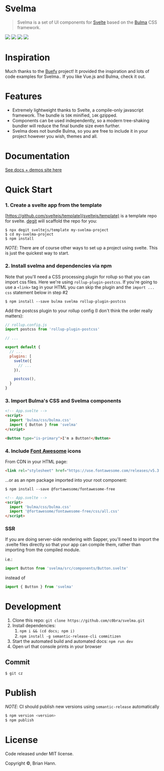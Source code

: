 # Svelma
> Svelma is a set of UI components for [Svelte](https://svelte.dev) based on the [Bulma](http://bulma.io) CSS framework.

<a href="https://www.npmjs.com/package/svelma"><img src="https://img.shields.io/npm/v/svelma.svg" /></a>
<a href="https://www.npmjs.com/package/svelma"><img src="https://img.shields.io/npm/l/svelma.svg" /></a>
<a href="https://bundlephobia.com/result?p=svelma"><img src="https://badgen.net/bundlephobia/minzip/svelma"></a>
<a href="https://travis-ci.com/c0bra/svelma"><img src="https://travis-ci.com/c0bra/svelma.svg?branch=master"></a>
<!-- <a href="https://circleci.com/gh/c0bra/svelma"><img src="https://img.shields.io/circleci/project/c0bra/svelma/svelma.svg?style=flat-square" /></a> -->
<!-- <a href="https://codecov.io/gh/svelma/svelma"><img src="https://img.shields.io/codecov/c/github/svelma/svelma.svg?style=flat-square" /></a> -->

# Inspiration

Much thanks to the [Buefy](https://buefy.org) project! It provided the inspiration and lots of code examples for Svelma.. If you like Vue.js and Bulma, check it out.

# Features

* Extremely lightweight thanks to Svelte, a compile-only javascript framework. The bundle is `50K` minified, `14K` gzipped.
* Components can be used independently, so a modern tree-shaking bundler will reduce the final bundle size even further.
* Svelma does not bundle Bulma, so you are free to include it in your project however you wish, themes and all.

# Documentation

[See docs + demos site here](https://c0bra.github.io/svelma)

# Quick Start

### 1. Create a svelte app from the template

[https://github.com/sveltejs/template](sveltejs/template) is a template repo for svelte. [degit](https://www.npmjs.com/package/degit) will scaffold the repo for you:

    $ npx degit sveltejs/template my-svelma-project
    $ cd my-svelma-project
    $ npm install

_NOTE_: There are of course other ways to set up a project using svelte. This is just the quickest way to start.

### 2. Install svelma and dependencies via npm

Note that you'll need a CSS processing plugin for rollup so that you can import css files. Here we're using `rollup-plugin-postcss`. If you're going to use a
`<link>` tag in your HTML you can skip the plugin and the `import ... css` statement below in step #2

    $ npm install --save bulma svelma rollup-plugin-postcss

Add the postcss plugin to your rollup config (I don't think the order really matters):

```js
// rollup.config.js
import postcss from 'rollup-plugin-postcss'

// ...

export default {
  // ... 
  plugins: [
    svelte({
      // ...
    }),

    postcss(),
  }
}
```

### 3. Import Bulma's CSS and Svelma components

```html
<!-- App.svelte -->
<script>
  import 'bulma/css/bulma.css'
  import { Button } from 'svelma'
</script>

<Button type="is-primary">I'm a Button!</Button>
```

### 4. Include [Font Awesome](https://fontawesome.com/) icons

From CDN in your HTML page:

```html
<link rel="stylesheet" href="https://use.fontawesome.com/releases/v5.3.1/css/all.css"></link>
```

...or as an npm package imported into your root component:

    $ npm install --save @fortawesome/fontawesome-free

```html
<!-- App.svelte -->
<script>
  import 'bulma/css/bulma.css'
  import '@fortawesome/fontawesome-free/css/all.css'
</script>
```

### SSR 

If you are doing server-side rendering with Sapper, you'll need to import the .svelte files directly so that your app can compile them, rather than importing from the compiled module.

i.e.:

```js
import Button from 'svelma/src/components/Button.svelte'
```

instead of

```js
import { Button } from 'svelma'
```

# Development

1. Clone this repo: `git clone https://github.com/c0bra/svelma.git`
2. Install dependencies:
   1. `npm i && (cd docs; npm i)`
   2. `npm install -g semantic-release-cli commitizen`
3. Start the automated build and automated docs: `npm run dev`
4. Open url that console prints in your browser

## Commit

    $ git cz

# Publish

_NOTE_: CI should publish new versions using `semantic-release` automatically

```bash
$ npm version <version>
$ npm publish
```

# License

Code released under MIT license.

Copyright &copy;, Brian Hann.